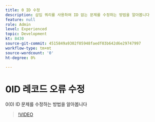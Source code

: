 ```yaml
---
title: 0 ID 수정
description: 삽입 쿼리를 사용하여 ID 없는 문제를 수정하는 방법을 알아봅니다
feature: null
role: Admin
level: Experienced
topic: Development
kt: 8430
source-git-commit: 4515849a9302f05948faedf03b642d6e29747997
workflow-type: tm+mt
source-wordcount: '0'
ht-degree: 0%

---
```



# 0ID 레코드 오류 수정

0(0) ID 문제를 수정하는 방법을 알아봅니다
>[!VIDEO](https://video.tv.adobe.com/v/335987?quality=12)
